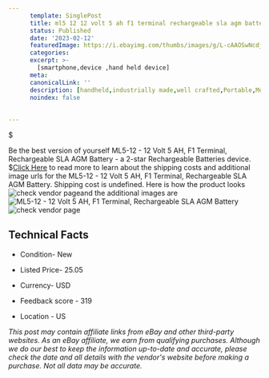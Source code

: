 ```yaml
---
      template: SinglePost
      title: ml5 12 12 volt 5 ah f1 terminal rechargeable sla agm battery
      status: Published
      date: '2023-02-12'
      featuredImage: https://i.ebayimg.com/thumbs/images/g/L-cAAOSwNcdj4Q6t/s-l225.jpg
      categories: 
      excerpt: >-
        [smartphone,device ,hand held device]
      meta:
      canonicalLink: ''
      description: [handheld,industrially made,well crafted,Portable,Mobile,Compact,Convenient,Lightweight,Maneuverable,Man-portable,Miniature,Carriable,Hand-held,Light,Holdable,Transportable,Mobile device,Pocket-sized,On-the-go,Wireless,Cordless,Compact size,Convenient size, smartphone,device ,hand held device]
      noindex: false
      
        
---
```

$

Be the best version of yourself ML5-12 - 12 Volt 5 AH, F1 Terminal, Rechargeable SLA AGM Battery - a 2-star Rechargeable Batteries device.
$[Click Here](https://www.ebay.com/itm/275669867225?hash=item402f345ad9%3Ag%3AL-cAAOSwNcdj4Q6t&mkevt=1&mkcid=1&mkrid=711-53200-19255-0&campid=%253CePNCampaignId%253E&customid=%253CreferenceId%253E&toolid=10049) to read more to learn about the shipping costs and additional image urls for the ML5-12 - 12 Volt 5 AH, F1 Terminal, Rechargeable SLA AGM Battery. Shipping cost is undefined. Here is how the product looks ![check vendor page](https://i.ebayimg.com/thumbs/images/g/L-cAAOSwNcdj4Q6t/s-l225.jpg)and the additional images are![ML5-12 - 12 Volt 5 AH, F1 Terminal, Rechargeable SLA AGM Battery](https://i.ebayimg.com/images/g/L-cAAOSwNcdj4Q6t/s-l1600.jpg)![check vendor page](https://origin-galleryplus.ebayimg.com/ws/web/275669867225_2_0_1/225x225.jpg,https://origin-galleryplus.ebayimg.com/ws/web/275669867225_3_0_1/225x225.jpg,https://origin-galleryplus.ebayimg.com/ws/web/275669867225_4_0_1/225x225.jpg,https://origin-galleryplus.ebayimg.com/ws/web/275669867225_5_0_1/225x225.jpg,https://origin-galleryplus.ebayimg.com/ws/web/275669867225_6_0_1/225x225.jpg)



 ## Technical Facts 



     
      

 - Condition- New 


      

 - Listed Price- 25.05 


      

 - Currency- USD 


      

 - Feedback score - 319 


      

 - Location - US 


      
      

 *_This post may contain affiliate links from eBay and other third-party websites. As an eBay affiliate, we earn from qualifying purchases. Although we do our best to keep the information up-to-date and accurate, please check the date and all details with the vendor's website before making a purchase. Not all data may be accurate._*






